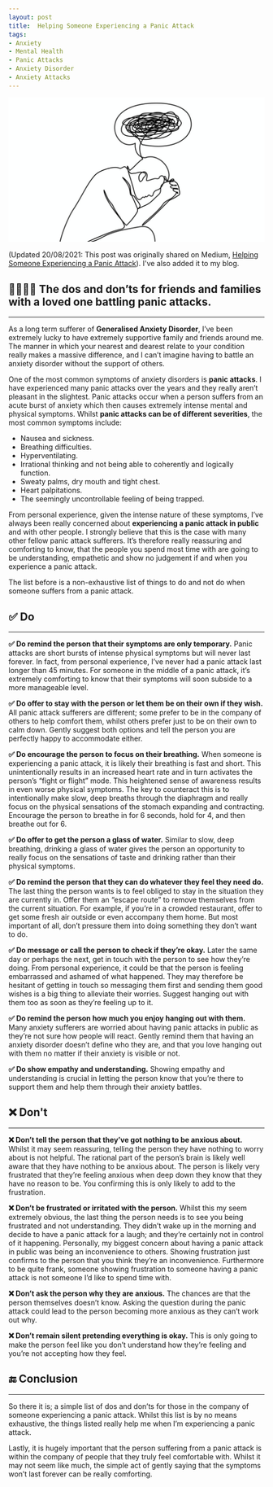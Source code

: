 ```yaml
---
layout: post
title:  Helping Someone Experiencing a Panic Attack
tags:
- Anxiety
- Mental Health
- Panic Attacks
- Anxiety Disorder
- Anxiety Attacks
---
```


<img src="assets/images/helping_someone_experiencing_a_panic_attack.jpg" alt="Panic Attack support">

<p>(Updated 20/08/2021: This post was originally shared on Medium, <a href="https://medium.com/@jamesshaw95/helping-someone-experiencing-a-panic-attack-5c09f41a1a4">Helping Someone Experiencing a Panic Attack</a>). I've also added it to my blog.</p>

<h2>👨‍👩‍👧‍👦 The dos and don’ts for friends and families with a loved one battling panic attacks.</h2>
<hr/>

<p>As a long term sufferer of <strong>Generalised Anxiety Disorder</strong>, I’ve been extremely lucky to have extremely supportive family and friends around me. The manner in which your nearest and dearest relate to your condition really makes a massive difference, and I can’t imagine having to battle an anxiety disorder without the support of others.</p>

<p>One of the most common symptoms of anxiety disorders is <strong>panic attacks</strong>. I have experienced many panic attacks over the years and they really aren’t pleasant in the slightest. Panic attacks occur when a person suffers from an acute burst of anxiety which then causes extremely intense mental and physical symptoms. Whilst <strong>panic attacks can be of different severities</strong>, the most common symptoms include:</p>

<ul>
  <li>Nausea and sickness.</li>
  <li>Breathing difficulties.</li>
  <li>Hyperventilating.</li>
  <li>Irrational thinking and not being able to coherently and logically function.</li>
  <li>Sweaty palms, dry mouth and tight chest.</li>
  <li>Heart palpitations.</li>
  <li>The seemingly uncontrollable feeling of being trapped.</li>
</ul>

<p>From personal experience, given the intense nature of these symptoms, I’ve always been really concerned about <strong>experiencing a panic attack in public</strong> and with other people. I strongly believe that this is the case with many other fellow panic attack sufferers. It’s therefore really reassuring and comforting to know, that the people you spend most time with are going to be understanding, empathetic and show no judgement if and when you experience a panic attack.</p>

<p>The list before is a non-exhaustive list of things to do and not do when someone suffers from a panic attack.</p>

<h2>✅ Do</h2>
<hr/>

<p><strong>✅ Do remind the person that their symptoms are only temporary.</strong> Panic attacks are short bursts of intense physical symptoms but will never last forever. In fact, from personal experience, I’ve never had a panic attack last longer than 45 minutes. For someone in the middle of a panic attack, it’s extremely comforting to know that their symptoms will soon subside to a more manageable level.</p>

<p><strong>✅ Do offer to stay with the person or let them be on their own if they wish.</strong> All panic attack sufferers are different; some prefer to be in the company of others to help comfort them, whilst others prefer just to be on their own to calm down. Gently suggest both options and tell the person you are perfectly happy to accommodate either.</p>

<p><strong>✅ Do encourage the person to focus on their breathing.</strong> When someone is experiencing a panic attack, it is likely their breathing is fast and short. This unintentionally results in an increased heart rate and in turn activates the person’s “fight or flight” mode. This heightened sense of awareness results in even worse physical symptoms. The key to counteract this is to intentionally make slow, deep breaths through the diaphragm and really focus on the physical sensations of the stomach expanding and contracting. Encourage the person to breathe in for 6 seconds, hold for 4, and then breathe out for 6.</p>

<p><strong>✅ Do offer to get the person a glass of water.</strong> Similar to slow, deep breathing, drinking a glass of water gives the person an opportunity to really focus on the sensations of taste and drinking rather than their physical symptoms.</p>

<p><strong>✅ Do remind the person that they can do whatever they feel they need do.</strong> The last thing the person wants is to feel obliged to stay in the situation they are currently in. Offer them an “escape route” to remove themselves from the current situation. For example, if you’re in a crowded restaurant, offer to get some fresh air outside or even accompany them home. But most important of all, don’t pressure them into doing something they don’t want to do.</p>

<p><strong>✅ Do message or call the person to check if they’re okay.</strong> Later the same day or perhaps the next, get in touch with the person to see how they’re doing. From personal experience, it could be that the person is feeling embarrassed and ashamed of what happened. They may therefore be hesitant of getting in touch so messaging them first and sending them good wishes is a big thing to alleviate their worries. Suggest hanging out with them too as soon as they’re feeling up to it.</p>

<p><strong>✅ Do remind the person how much you enjoy hanging out with them.</strong> Many anxiety sufferers are worried about having panic attacks in public as they’re not sure how people will react. Gently remind them that having an anxiety disorder doesn’t define who they are, and that you love hanging out with them no matter if their anxiety is visible or not.</p>

<p><strong>✅ Do show empathy and understanding.</strong> Showing empathy and understanding is crucial in letting the person know that you’re there to support them and help them through their anxiety battles.</p>

<h2>❌ Don't</h2>
<hr/>

<p><strong>❌ Don’t tell the person that they’ve got nothing to be anxious about.</strong> Whilst it may seem reassuring, telling the person they have nothing to worry about is not helpful. The rational part of the person’s brain is likely well aware that they have nothing to be anxious about. The person is likely very frustrated that they’re feeling anxious when deep down they know that they have no reason to be. You confirming this is only likely to add to the frustration.</p>

<p><strong>❌ Don’t be frustrated or irritated with the person.</strong> Whilst this my seem extremely obvious, the last thing the person needs is to see you being frustrated and not understanding. They didn’t wake up in the morning and decide to have a panic attack for a laugh; and they’re certainly not in control of it happening. Personally, my biggest concern about having a panic attack in public was being an inconvenience to others. Showing frustration just confirms to the person that you think they’re an inconvenience. Furthermore to be quite frank, someone showing frustration to someone having a panic attack is not someone I’d like to spend time with.</p>

<p><strong>❌ Don’t ask the person why they are anxious.</strong> The chances are that the person themselves doesn’t know. Asking the question during the panic attack could lead to the person becoming more anxious as they can’t work out why.</p>

<p><strong>❌ Don’t remain silent pretending everything is okay.</strong> This is only going to make the person feel like you don’t understand how they’re feeling and you’re not accepting how they feel.</p>

<h2>🔚 Conclusion</h2>
<hr/>

<p>So there it is; a simple list of dos and don’ts for those in the company of someone experiencing a panic attack. Whilst this list is by no means exhaustive, the things listed really help me when I’m experiencing a panic attack.</p>

<p>Lastly, it is hugely important that the person suffering from a panic attack is within the company of people that they truly feel comfortable with. Whilst it may not seem like much, the simple act of gently saying that the symptoms won’t last forever can be really comforting.</p>

